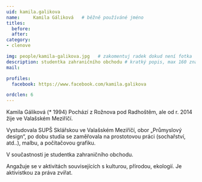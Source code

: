 ```yaml
---
uid: kamila.galikova
name:     Kamila Gáliková  	# běžně používáné jméno
titles:
  before: 
  after:
category:
- clenove

img: people/kamila-galikova.jpg   # zakomentuj radek dokud není fotka
description: studentka zahraničního obchodu # kratký popis, max 160 znaků
mail:

profiles:
  facebook: https://www.facebook.com/kamila.galikova

ordclen: 6
---
```


Kamila Gáliková (* 1994) Pochází z Rožnova pod Radhoštěm, ale od r. 2014 žije ve Valašském Meziříčí.

Vystudovala SUPŠ Sklářskou ve Valašském Meziříčí, obor „Průmyslový design“, po dobu studia se zaměřovala na prostotovou práci (sochařství, atd..), malbu, a počítačovou grafiku.

V součastnosti je studentka zahraničního obchodu.

Angažuje se v aktivitách souvisejících s kulturou, přírodou, ekologií. Je aktivistkou za práva zvířat. 
